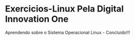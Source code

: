 # Exercicios-Linux Pela  Digital  Innovation One
Aprendendo sobre o Sistema Operacional Linux - Concluido!!!
